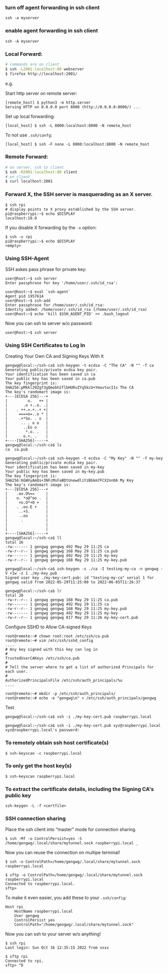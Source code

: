 ### turn off agent forwarding in ssh client

```
ssh -a myserver
```

### enable agent forwarding in ssh client

```
ssh -A myserver
```

### Local Forward:

```sh
# commands are on client
$ ssh -L2001:localhost:80 webserver
$ firefox http://localhost:2001/
```

e.g. 

Start http server on remote server:

```
[remote_host] $ python3 -m http.server
Serving HTTP on 0.0.0.0 port 8000 (http://0.0.0.0:8000/) ...
```

Set up local forwarding:

```
[local_host] $ ssh -L 8000:localhost:8000 -N remote_host
```

To not use `.ssh/confg`:

```
[local_host] $ ssh -F none -L 8000:localhost:8000 -N remote_host
```

### Remote Forward:

```sh
# on server, ssh to client
$ ssh -R2001:localhost:80 client
# on client
$ curl localhost:2001
```

### Forward X, the SSH server is masquerading as an X server.

```
$ ssh rpi
# display points to X proxy established by the SSH server.
pi@raspberrypi:~$ echo $DISPLAY
localhost:10.0
```
If you disable X forwarding by the `-x` option:

```
$ ssh -x rpi
pi@raspberrypi:~$ echo $DISPLAY
<empty>
```

### Using SSH-Agent

SSH askes pass phrase for private key:

```
user@host:~$ ssh server
Enter passphrase for key '/home/user/.ssh/id_rsa':
```

```
user@host:~$ eval `ssh-agent`
Agent pid 1957614
user@host:~$ ssh-add
Enter passphrase for /home/user/.ssh/id_rsa:
Identity added: /home/user/.ssh/id_rsa (/home/user/.ssh/id_rsa)
user@host:~$ echo 'kill $SSH_AGENT_PID' >> .bash_logout
```

Now you can ssh to server w/o password:

```
user@host:~$ ssh server
```

### Using SSH Certificates to Log In

Creating Your Own CA and Signing Keys With It

```
gengwg@local:~/ssh-ca$ ssh-keygen -t ecdsa -C "The CA" -N "" -f ca
Generating public/private ecdsa key pair.
Your identification has been saved in ca
Your public key has been saved in ca.pub
The key fingerprint is:
SHA256:pMkkl29Zgf3gQmobh2flbHURvZYq5kcU+YmovtocI1s The CA
The key's randomart image is:
+---[ECDSA 256]---+
|         o.   ++ |
|       .o +..o. .|
|    . ++.=.+..+ +|
|     ====o=..o * |
|     .+*So. . o  |
|      .. . o o   |
|       ..Eo o    |
|        *.o. .   |
|       o.+. .    |
+----[SHA256]-----+
gengwg@local:~/ssh-ca$ ls
ca  ca.pub

gengwg@local:~/ssh-ca$ ssh-keygen -t ecdsa -C "My Key" -N "" -f my-key
Generating public/private ecdsa key pair.
Your identification has been saved in my-key
Your public key has been saved in my-key.pub
The key fingerprint is:
SHA256:6GWVyAmQs+3NFcMsFaBDtUnewdliYzBbkm7FCX2nnOA My Key
The key's randomart image is:
+---[ECDSA 256]---+
|    .oo.O%==     |
|    o. *o@^oo .  |
|     +o.O*+O +   |
|    . .oo.E +    |
|     ..+S.       |
|     ..oo        |
|      .          |
|                 |
|                 |
+----[SHA256]-----+
gengwg@local:~/ssh-ca$ ll
total 16
-rw------- 1 gengwg gengwg 492 May 29 11:25 ca
-rw-r--r-- 1 gengwg gengwg 168 May 29 11:25 ca.pub
-rw------- 1 gengwg gengwg 492 May 29 11:25 my-key
-rw-r--r-- 1 gengwg gengwg 168 May 29 11:25 my-key.pub

gengwg@local:~/ssh-ca$ ssh-keygen -s ./ca -I testing-my-ca -n gengwg -V +1w -z 1 ./my-key.pub
Signed user key ./my-key-cert.pub: id "testing-my-ca" serial 1 for gengwg valid from 2022-05-29T11:25:00 to 2022-06-05T11:26:37

gengwg@local:~/ssh-ca$ lr
total 20
-rw-r--r-- 1 gengwg gengwg 168 May 29 11:25 ca.pub
-rw------- 1 gengwg gengwg 492 May 29 11:25 ca
-rw-r--r-- 1 gengwg gengwg 168 May 29 11:25 my-key.pub
-rw------- 1 gengwg gengwg 492 May 29 11:25 my-key
-rw-r--r-- 1 gengwg gengwg 817 May 29 11:26 my-key-cert.pub
```

Configure SSHD to Allow CA-signed Keys

```
root@remote:~# chown root:root /etc/ssh/ca.pub
root@remote:~# vim /etc/ssh/sshd_config
....
# Any key signed with this key can log in
#
TrustedUserCAKeys /etc/ssh/ca.pub
#
# Tell the server where to get a list of authorized Principals for each user.
#
AuthorizedPrincipalsFile /etc/ssh/auth_principals/%u
....

root@remote:~# mkdir -p /etc/ssh/auth_principals/
root@remote:~# echo -e "gengwg\n" > /etc/ssh/auth_principals/gengwg
```

Test

```
gengwg@local:~/ssh-ca$ ssh -i ./my-key-cert.pub raspberrypi.local

gengwg@local:~/ssh-ca$ ssh -i ./my-key-cert.pub xyz@raspberrypi.local
xyz@raspberrypi.local's password:
```

### To remotely obtain ssh host certificate(s)

```
$ ssh-keyscan -c raspberrypi.local
```

### To only get the host key(s)

```
$ ssh-keyscan raspberrypi.local
```

### To extract the certificate details, including the Signing CA's public key

```
ssh-keygen -L -f <certfile>
```


### SSH connection sharing

Place the ssh client into “master” mode for connection sharing.

```
$ ssh -Mf -o ControlPersist=yes -S /home/gengwg/.local/share/mytunnel.sock raspberrypi.local _
```

Now you can reuse the connection on multipe terminal!

```
$ ssh -o ControlPath=/home/gengwg/.local/share/mytunnel.sock raspberrypi.local

$ sftp -o ControlPath=/home/gengwg/.local/share/mytunnel.sock raspberrypi.local
Connected to raspberrypi.local.
sftp>
```

To make it even easier, you add these to your `.ssh/config`:

```
Host rpi
    HostName raspberrypi.local
    User gengwg
    ControlPersist yes
    ControlPath="/home/gengwg/.local/share/mytunnel.sock"
```

Now you can ssh to your server w/o anything!

```
$ ssh rpi
Last login: Sun Oct 16 12:35:15 2022 from xxxx

$ sftp rpi
Connected to rpi.
sftp> ^D
```

